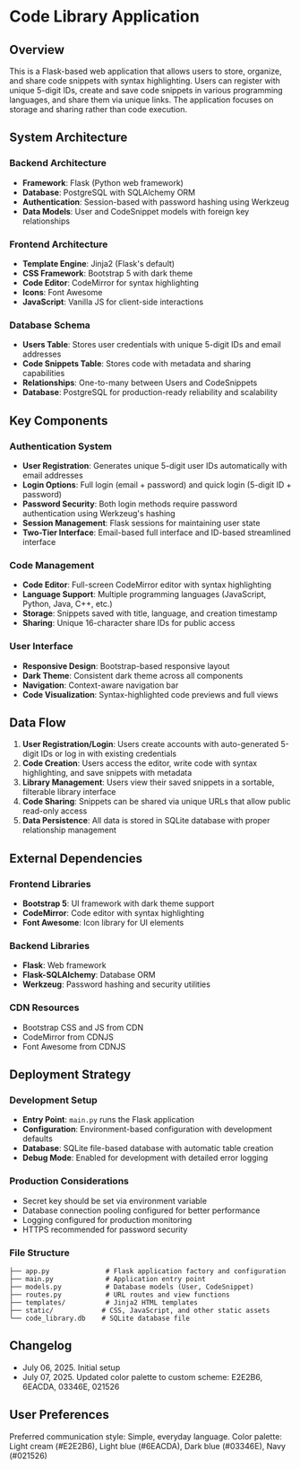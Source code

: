 # Code Library Application

## Overview

This is a Flask-based web application that allows users to store, organize, and share code snippets with syntax highlighting. Users can register with unique 5-digit IDs, create and save code snippets in various programming languages, and share them via unique links. The application focuses on storage and sharing rather than code execution.

## System Architecture

### Backend Architecture
- **Framework**: Flask (Python web framework)
- **Database**: PostgreSQL with SQLAlchemy ORM
- **Authentication**: Session-based with password hashing using Werkzeug
- **Data Models**: User and CodeSnippet models with foreign key relationships

### Frontend Architecture
- **Template Engine**: Jinja2 (Flask's default)
- **CSS Framework**: Bootstrap 5 with dark theme
- **Code Editor**: CodeMirror for syntax highlighting
- **Icons**: Font Awesome
- **JavaScript**: Vanilla JS for client-side interactions

### Database Schema
- **Users Table**: Stores user credentials with unique 5-digit IDs and email addresses
- **Code Snippets Table**: Stores code with metadata and sharing capabilities
- **Relationships**: One-to-many between Users and CodeSnippets
- **Database**: PostgreSQL for production-ready reliability and scalability

## Key Components

### Authentication System
- **User Registration**: Generates unique 5-digit user IDs automatically with email addresses
- **Login Options**: Full login (email + password) and quick login (5-digit ID + password)
- **Password Security**: Both login methods require password authentication using Werkzeug's hashing
- **Session Management**: Flask sessions for maintaining user state
- **Two-Tier Interface**: Email-based full interface and ID-based streamlined interface

### Code Management
- **Code Editor**: Full-screen CodeMirror editor with syntax highlighting
- **Language Support**: Multiple programming languages (JavaScript, Python, Java, C++, etc.)
- **Storage**: Snippets saved with title, language, and creation timestamp
- **Sharing**: Unique 16-character share IDs for public access

### User Interface
- **Responsive Design**: Bootstrap-based responsive layout
- **Dark Theme**: Consistent dark theme across all components
- **Navigation**: Context-aware navigation bar
- **Code Visualization**: Syntax-highlighted code previews and full views

## Data Flow

1. **User Registration/Login**: Users create accounts with auto-generated 5-digit IDs or log in with existing credentials
2. **Code Creation**: Users access the editor, write code with syntax highlighting, and save snippets with metadata
3. **Library Management**: Users view their saved snippets in a sortable, filterable library interface
4. **Code Sharing**: Snippets can be shared via unique URLs that allow public read-only access
5. **Data Persistence**: All data is stored in SQLite database with proper relationship management

## External Dependencies

### Frontend Libraries
- **Bootstrap 5**: UI framework with dark theme support
- **CodeMirror**: Code editor with syntax highlighting
- **Font Awesome**: Icon library for UI elements

### Backend Libraries
- **Flask**: Web framework
- **Flask-SQLAlchemy**: Database ORM
- **Werkzeug**: Password hashing and security utilities

### CDN Resources
- Bootstrap CSS and JS from CDN
- CodeMirror from CDNJS
- Font Awesome from CDNJS

## Deployment Strategy

### Development Setup
- **Entry Point**: `main.py` runs the Flask application
- **Configuration**: Environment-based configuration with development defaults
- **Database**: SQLite file-based database with automatic table creation
- **Debug Mode**: Enabled for development with detailed error logging

### Production Considerations
- Secret key should be set via environment variable
- Database connection pooling configured for better performance
- Logging configured for production monitoring
- HTTPS recommended for password security

### File Structure
```
├── app.py              # Flask application factory and configuration
├── main.py             # Application entry point
├── models.py           # Database models (User, CodeSnippet)
├── routes.py           # URL routes and view functions
├── templates/          # Jinja2 HTML templates
├── static/            # CSS, JavaScript, and other static assets
└── code_library.db    # SQLite database file
```

## Changelog
- July 06, 2025. Initial setup
- July 07, 2025. Updated color palette to custom scheme: E2E2B6, 6EACDA, 03346E, 021526

## User Preferences

Preferred communication style: Simple, everyday language.
Color palette: Light cream (#E2E2B6), Light blue (#6EACDA), Dark blue (#03346E), Navy (#021526)